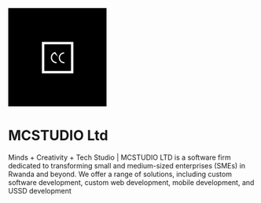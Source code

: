 <img src="https://github.com/MCSTUDIO-LTD/.github/blob/main/LOGO-MAIL-PROFILE.gif" width="200" height="200">

MCSTUDIO Ltd
===========================================================================================================================================================
Minds + Creativity + Tech Studio | MCSTUDIO LTD is a software firm dedicated to transforming small and medium-sized enterprises (SMEs) in Rwanda and beyond.
We offer a range of solutions, including custom software development, custom web development, mobile development, and USSD development

